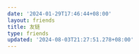 ```yaml
---
date: '2024-01-29T17:46:44+08:00'
layout: friends
title: 友链
type: friends
updated: '2024-08-03T21:27:51.278+08:00'
---
```

<div id="qexo-friends"></div>
<link rel="stylesheet" href="https://unpkg.com/qexo-friends/friends.css"/>
<script src="https://cdn.jsdelivr.net/npm/qexo-static@1.6.0/hexo/friends.js"></script>
<script>loadQexoFriends("qexo-friends", "https://qexo.qwq.us.kg")</script>
